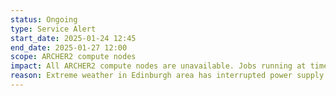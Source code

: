 ```yaml
---
status: Ongoing
type: Service Alert
start_date: 2025-01-24 12:45 
end_date: 2025-01-27 12:00 
scope: ARCHER2 compute nodes
impact: All ARCHER2 compute nodes are unavailable. Jobs running at time of incident will have failed. No new jobs will start and Short QoS is unavailable. 
reason: Extreme weather in Edinburgh area has interrupted power supply at ACF data centre. Compute nodes will remain unavailable until extreme weather has passed and staff are able to restore them to service. Service should be restored on morning of Mon 27 Jan 2025.
---
```

